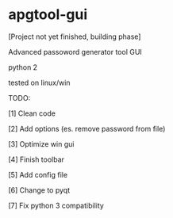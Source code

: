 apgtool-gui
============

[Project not yet finished, building phase]

Advanced passoword generator tool GUI

python 2

tested on linux/win


TODO:

[1] Clean code

[2] Add options (es. remove password from file)

[3] Optimize win gui

[4] Finish toolbar

[5] Add config file

[6] Change to pyqt

[7] Fix python 3 compatibility
